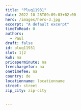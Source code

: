 ```yaml
---
title: "Pluq11931"
date: 2022-10-28T09:09:03+02:00
hero: /images/hero-3.jpg
excerpt: "A default excerpt"
timeToRead: 0
authors:
  - Paul
draft: false
id: pluq11931
slot: 1|2
kwh: na
priceperminute: na
freechargefor: na
onetimefee: na
country: de
locationname: locationname
street: street
zip_city: zip-city


---
```

